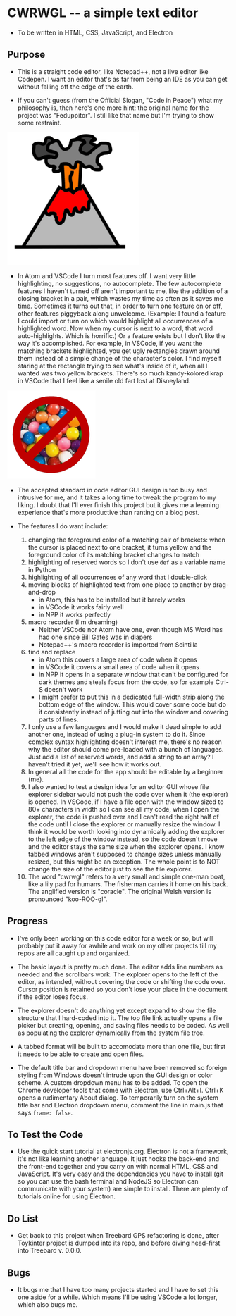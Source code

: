 # CWRWGL -- a simple text editor

* To be written in HTML, CSS, JavaScript, and Electron

## Purpose

* This is a straight code editor, like Notepad++, not a live editor like Codepen. I want an editor that's as far from being an IDE as you can get without falling off the edge of the earth.

* If you can't guess (from the Official Slogan, "Code in Peace") what my philosophy is, then here's one more hint: the original name for the project was "Feduppitor". I still like that name but I'm trying to show some restraint. 

<img src="icons/fedup_logo.png" width="300" height="300"/>

* In Atom and VSCode I turn most features off. I want very little highlighting, no suggestions, no autocomplete. The few autocomplete features I haven't turned off aren't important to me, like the addition of a closing bracket in a pair, which wastes my time as often as it saves me time. Sometimes it turns out that, in order to turn one feature on or off, other features piggyback along unwelcome. (Example: I found a feature I could import or turn on which would highlight all occurrences of a highlighted word. Now when my cursor is next to a word, that word auto-highlights. Which is horrific.) Or a feature exists but I don't like the way it's accomplished. For example, in VSCode, if you want the matching brackets highlighted, you get ugly rectangles drawn around them instead of a simple change of the character's color. I find myself staring at the rectangle trying to see what's inside of it, when all I wanted was two yellow brackets. There's so much kandy-kolored krap in VSCode that I feel like a senile old fart lost at Disneyland.

<img src="images/no_more_kandy.png" width="200" height="200"/>

* The accepted standard in code editor GUI design is too busy and intrusive for me, and it takes a long time to tweak the program to my liking. I doubt that I'll ever finish this project but it gives me a learning experience that's more productive than ranting on a blog post.

* The features I do want include:
  1. changing the foreground color of a matching pair of brackets: when the cursor is placed next to one bracket, it turns yellow and the foreground color of its  matching bracket changes to match
  1. highlighting of reserved words so I don't use `def` as a variable name in Python
  1. highlighting of all occurrences of any word that I double-click
  1. moving blocks of highlighted text from one place to another by drag-and-drop
     * in Atom, this has to be installed but it barely works
     * in VSCode it works fairly well
     * in NPP it works perfectly
  1. macro recorder (I'm dreaming)
     * Neither VSCode nor Atom have one, even though MS Word has had one since Bill Gates was in diapers
     * Notepad++'s macro recorder is imported from Scintilla
  1. find and replace
     * in Atom this covers a large area of code when it opens
     * in VSCode it covers a small area of code when it opens
     * in NPP it opens in a separate window that can't be configured for dark themes and steals focus from the code, so for example Ctrl-S doesn't work
     * I might prefer to put this in a dedicated full-width strip along the bottom edge of the window. This would cover some code but do it consistently instead of jutting out into the window and covering parts of lines.
  1. I only use a few languages and I would make it dead simple to add another one, instead of using a plug-in system to do it. Since complex syntax highlighting doesn't interest me, there's no reason why the editor should come pre-loaded with a bunch of languages. Just add a list of reserved words, and add a string to an array? I haven't tried it yet, we'll see how it works out. 
  1. In general all the code for the app should be editable by a beginner (me).
  1. I also wanted to test a design idea for an editor GUI whose file explorer sidebar would not push the code over when it (the explorer) is opened. In VSCode, if I have a file open with the window sized to 80+ characters in width so I can see all my code, when I open the explorer, the code is pushed over and I can't read the right half of the code until I close the explorer or manually resize the window. I think it would be worth looking into dynamically adding the explorer to the left edge of the window instead, so the code doesn't move and the editor stays the same size when the explorer opens. I know tabbed windows aren't supposed to change sizes unless manually resized, but this might be an exception. The whole point is to NOT change the size of the editor just to see the file explorer.
  1. The word "cwrwgl" refers to a very small and simple one-man boat, like a lily pad for humans. The fisherman carries it home on his back. The anglified version is "coracle". The original Welsh version is pronounced "koo-ROO-gl".

## Progress

* I've only been working on this code editor for a week or so, but will probably put it away for awhile and work on my other projects till my repos are all caught up and organized.

* The basic layout is pretty much done. The editor adds line numbers as needed and the scrollbars work. The explorer opens to the left of the editor, as intended, without covering the code or shifting the code over. Cursor position is retained so you don't lose your place in the document if the editor loses focus. 

* The explorer doesn't do anything yet except expand to show the file structure that I hard-coded into it. The top file link actually opens a file picker but creating, opening, and saving files needs to be coded. As well as populating the explorer dynamically from the system file tree.

* A tabbed format will be built to accomodate more than one file, but first it needs to be able to create and open files.

* The default title bar and dropdown menu have been removed so foreign styling from Windows doesn't intrude upon the GUI design or color scheme. A custom dropdown menu has to be added. To open the Chrome developer tools that come with Electron, use Ctrl+Alt+I. Ctrl+K opens a rudimentary About dialog. To temporarily turn on the system title bar and Electron dropdown menu, comment the line in main.js that says `frame: false`.

## To Test the Code

* Use the quick start tutorial at electronjs.org. Electron is not a framework, it's not like learning another language. It just hooks the back-end and the front-end together and you carry on with normal HTML, CSS and JavaScript. It's very easy and the dependencies you have to install (git so you can use the bash terminal and NodeJS so Electron can communicate with your system) are simple to install. There are plenty of tutorials online for using Electron. 

## Do List

* Get back to this project when Treebard GPS refactoring is done, after Toykinter project is dumped into its repo, and before diving head-first into Treebard v. 0.0.0.

## Bugs

* It bugs me that I have too many projects started and I have to set this one aside for a while. Which means I'll be using VSCode a lot longer, which also bugs me.